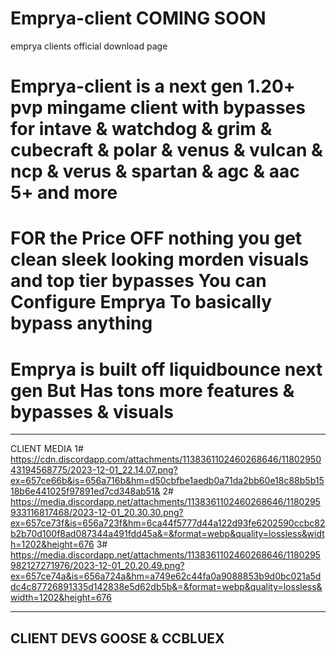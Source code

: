 # Emprya-client COMING SOON
emprya clients official download page 


# Emprya-client is a next gen 1.20+ pvp mingame client with bypasses for intave & watchdog & grim & cubecraft & polar & venus & vulcan & ncp & verus & spartan & agc & aac 5+ and more 
# FOR the Price OFF nothing you get clean sleek looking morden visuals and top tier bypasses You can Configure Emprya To basically bypass anything 
# Emprya is built off liquidbounce next gen But Has tons more features & bypasses & visuals  

-----------------------------------------------------------------------------------------------------------------------------------------------------------------------------------------------------
CLIENT MEDIA 
1#
https://cdn.discordapp.com/attachments/1138361102460268646/1180295043194568775/2023-12-01_22.14.07.png?ex=657ce66b&is=656a716b&hm=d50cbfbe1aedb0a71da2bb60e18c88b5b1518b6e441025f97891ed7cd348ab51&
2#
https://media.discordapp.net/attachments/1138361102460268646/1180295933116817468/2023-12-01_20.30.30.png?ex=657ce73f&is=656a723f&hm=6ca44f5777d44a122d93fe6202590ccbc82b2b70d100f8ad087344a491fdd45a&=&format=webp&quality=lossless&width=1202&height=676
3#
https://media.discordapp.net/attachments/1138361102460268646/1180295982127271976/2023-12-01_20.20.49.png?ex=657ce74a&is=656a724a&hm=a749e62c44fa0a9088853b9d0bc021a5ddc4c87726891335d142838e5d62db5b&=&format=webp&quality=lossless&width=1202&height=676

-----------------------------------------------------------------------------------------------------------------------------------------------------------------------------------------------------
CLIENT DEVS
GOOSE & CCBLUEX 
-----------------------------------------------------------------------------------------------------------------------------------------------------------------------------------------------------
